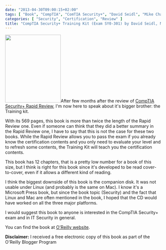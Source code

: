 ```yaml
---
date: "2013-04-30T09:00:15+02:00"
tags: [ "Book", "CompTIA", "ComTIA Security+", "David Seidl", "Mike Chapple", "James Michael Stewart", "Microsoft Press", "SY0-301" ]
categories: [ "Security", "Certification", "Review" ]
title: "CompTIA Security+ Training Kit (Exam SY0-301) by David Seidl, Mike Chapple, James Michael Stewart (Microsoft Press)"
---
```

<img class="alignleft" alt="" src="http://akamaicovers.oreilly.com/images/9780735664265/cat.gif" width="180" height="220" />After few months after the review of [CompTIA Security+ Rapid Review](http://fabiolocati.com/2013/01/comptia-security-rapid-review-exam-sy0-301-by-michael-gregg-microsoft-press/), I'm now here to speak about it's bigger brother: the Training kit.

With its 569 pages, this book is more than twice the length of the Rapid Review one. Even if someone can think that they did a better summary in the Rapid Review one, I have to say that this is not the case for these two books. While the Rapid Review allows you to pass the exam if you already know the certification contents and you only need to evaluate your level and to refresh some contents, the Training Kit will teach you the certification contents.

This book has 12 chapters, that is a pretty low number for a book of this size, but I think is right for this book since it's developed to be read cover-to-cover, even if it allows a different kind of reading.

I think the biggest downside of this book is the companion disk. It was not usable under Linux (and probably is the same on Mac). I know it's a Microsoft Press book, but since the book topic (Security) and the fact that Linux and Mac are often mentioned in the book, I hoped that the CD would have worked on all the three major platforms.

I would suggest this book to anyone is interested in the CompTIA Security+ exam and in IT Security in general.

You can find the book at [O'Reilly website](http://shop.oreilly.com/product/0790145339676.do).

**Disclaimer:** I received a free electronic copy of this book as part of the O'Reilly Blogger Program
